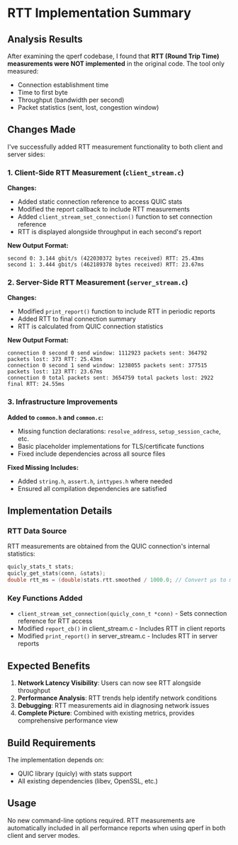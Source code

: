 # RTT Implementation Summary

## Analysis Results

After examining the qperf codebase, I found that **RTT (Round Trip Time) measurements were NOT implemented** in the original code. The tool only measured:

- Connection establishment time
- Time to first byte
- Throughput (bandwidth per second)
- Packet statistics (sent, lost, congestion window)

## Changes Made

I've successfully added RTT measurement functionality to both client and server sides:

### 1. Client-Side RTT Measurement (`client_stream.c`)

**Changes:**
- Added static connection reference to access QUIC stats
- Modified the report callback to include RTT measurements
- Added `client_stream_set_connection()` function to set connection reference
- RTT is displayed alongside throughput in each second's report

**New Output Format:**
```
second 0: 3.144 gbit/s (422030372 bytes received) RTT: 25.43ms
second 1: 3.444 gbit/s (462189378 bytes received) RTT: 23.67ms
```

### 2. Server-Side RTT Measurement (`server_stream.c`)

**Changes:**
- Modified `print_report()` function to include RTT in periodic reports
- Added RTT to final connection summary
- RTT is calculated from QUIC connection statistics

**New Output Format:**
```
connection 0 second 0 send window: 1112923 packets sent: 364792 packets lost: 373 RTT: 25.43ms
connection 0 second 1 send window: 1238055 packets sent: 377515 packets lost: 123 RTT: 23.67ms
connection 0 total packets sent: 3654759 total packets lost: 2922 final RTT: 24.55ms
```

### 3. Infrastructure Improvements

**Added to `common.h` and `common.c`:**
- Missing function declarations: `resolve_address`, `setup_session_cache`, etc.
- Basic placeholder implementations for TLS/certificate functions
- Fixed include dependencies across all source files

**Fixed Missing Includes:**
- Added `string.h`, `assert.h`, `inttypes.h` where needed
- Ensured all compilation dependencies are satisfied

## Implementation Details

### RTT Data Source
RTT measurements are obtained from the QUIC connection's internal statistics:
```c
quicly_stats_t stats;
quicly_get_stats(conn, &stats);
double rtt_ms = (double)stats.rtt.smoothed / 1000.0; // Convert μs to ms
```

### Key Functions Added
- `client_stream_set_connection(quicly_conn_t *conn)` - Sets connection reference for RTT access
- Modified `report_cb()` in client_stream.c - Includes RTT in client reports
- Modified `print_report()` in server_stream.c - Includes RTT in server reports

## Expected Benefits

1. **Network Latency Visibility**: Users can now see RTT alongside throughput
2. **Performance Analysis**: RTT trends help identify network conditions
3. **Debugging**: RTT measurements aid in diagnosing network issues
4. **Complete Picture**: Combined with existing metrics, provides comprehensive performance view

## Build Requirements

The implementation depends on:
- QUIC library (quicly) with stats support
- All existing dependencies (libev, OpenSSL, etc.)

## Usage

No new command-line options required. RTT measurements are automatically included in all performance reports when using qperf in both client and server modes.
